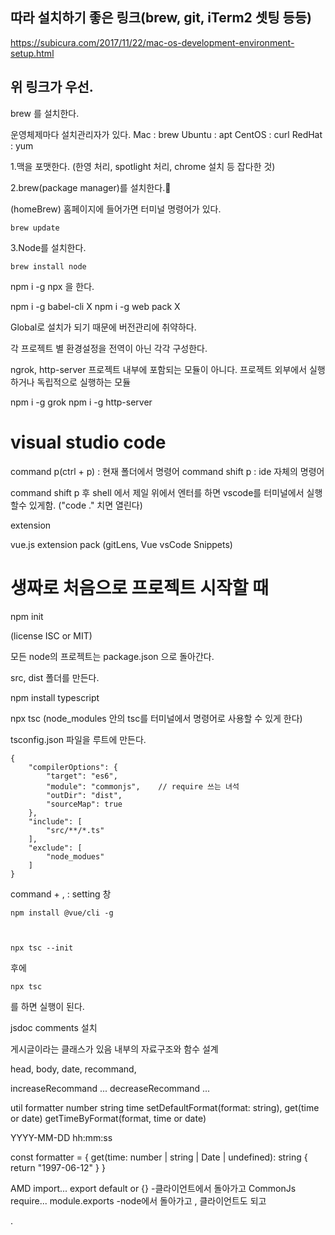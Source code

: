 ## 따라 설치하기 좋은 링크(brew, git, iTerm2 셋팅 등등)

https://subicura.com/2017/11/22/mac-os-development-environment-setup.html

## 위 링크가 우선.

brew 를 설치한다.

운영체제마다 설치관리자가 있다.
Mac : brew
Ubuntu : apt
CentOS : curl
RedHat : yum

1.맥을 포맷한다. (한영 처리, spotlight 처리, chrome 설치 등 잡다한 것)

2.brew(package manager)를 설치한다.

(homeBrew) 홈페이지에 들어가면 터미널 명령어가 있다.

```
brew update
```

3.Node를 설치한다.

```
brew install node
```

npm i -g npx 을 한다.

npm i -g babel-cli X
npm i -g web pack X

Global로 설치가 되기 때문에 버전관리에 취약하다.

각 프로젝트 별 환경설정을 전역이 아닌 각각 구성한다.

ngrok, http-server
프로젝트 내부에 포함되는 모듈이 아니다. 프로젝트 외부에서 실행하거나 독립적으로 실행하는 모듈

npm i -g grok
npm i -g http-server

# visual studio code

command p(ctrl + p) : 현재 폴더에서 명령어
command shift p : ide 자체의 명령어

command shift p 후 shell 에서 제일 위에서 엔터를 하면 vscode를 터미널에서 실행할수 있게함. ("code ." 치면 열린다)

extension

vue.js extension pack
(gitLens, Vue vsCode Snippets)

# 생짜로 처음으로 프로젝트 시작할 때

npm init

(license ISC or MIT)

모든 node의 프로젝트는 package.json 으로 돌아간다.

src, dist 폴더를 만든다.

npm install typescript

npx tsc
(node_modules 안의 tsc를 터미널에서 명령어로 사용할 수 있게 한다)

tsconfig.json 파일을 루트에 만든다.

```
{
    "compilerOptions": {
        "target": "es6",
        "module": "commonjs",    // require 쓰는 녀석
        "outDir": "dist",
        "sourceMap": true
    },
    "include": [
        "src/**/*.ts"
    ],
    "exclude": [
        "node_modues"
    ]
}
```

command + , : setting 창

```
npm install @vue/cli -g
```

```


npx tsc --init
```

후에

```
npx tsc
```

를 하면 실행이 된다.

jsdoc comments 설치

게시글이라는 클래스가 있음
내부의 자료구조와 함수 설계

head,
body,
date,
recommand,

increaseRecommand ...
decreaseRecommand ...

util
formatter
number
string
time
setDefaultFormat(format: string),
get(time or date)
getTimeByFormat(format, time or date)

YYYY-MM-DD hh:mm:ss

const formatter = {
get(time: number | string | Date | undefined): string {
return "1997-06-12"
}
}

AMD import... export default or {} -클라이언트에서 돌아가고
CommonJs require... module.exports -node에서 돌아가고 , 클라이언트도 되고

.
